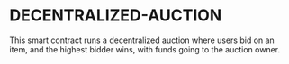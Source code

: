 # DECENTRALIZED-AUCTION
This smart contract runs a decentralized auction where users bid on an item, and the highest bidder wins, with funds going to the auction owner.

